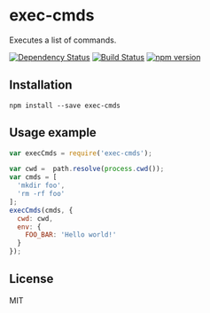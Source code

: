 # exec-cmds

Executes a list of commands.

[![Dependency Status](https://david-dm.org/zkochan/exec-cmds/status.svg?style=flat)](https://david-dm.org/zkochan/exec-cmds)
[![Build Status](http://img.shields.io/travis/zkochan/exec-cmds.svg?style=flat)](https://travis-ci.org/zkochan/exec-cmds)
[![npm version](https://badge.fury.io/js/exec-cmds.svg)](http://badge.fury.io/js/exec-cmds)


## Installation

```
npm install --save exec-cmds
```


## Usage example

```js
var execCmds = require('exec-cmds');

var cwd =  path.resolve(process.cwd());
var cmds = [
  'mkdir foo',
  'rm -rf foo'
];
execCmds(cmds, {
  cwd: cwd,
  env: {
    FOO_BAR: 'Hello world!'
  }
});
```


## License

MIT
